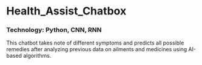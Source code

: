 # Health_Assist_Chatbox
### Technology: Python, CNN, RNN
This chatbot takes note of different symptoms and predicts all possible remedies after analyzing previous data on ailments and medicines using AI-based algorithms.
